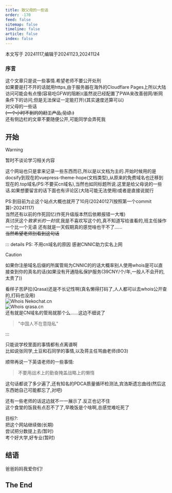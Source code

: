 ```yaml
---
title: 致父母的一些话
order: -170
feed: false
sitemap: false
timeline: false
article: false
index: false
---
```


本文写于 20241117,编辑于20241123,20241124
### 序言  

这个文章只是说一些事情.希望老师不要公开处刑   
如果要是打不开的话就用https,由于服务器在海外的Cloudflare Pages上所以大陆访问可能会有点慢(容易吃GFW的阻断)(虽然说已经配置了PWA来改善弱网/断网条件下的访问,但是无法保证一定能打开)(其实速度还算可以)  
对父母的一些话  
~~(一个小时不到的的赶工产品,见谅.)~~  
还有侧边栏的文章不要随便公开,可能同学会弄死我  

## 开始

> [!warning]
> 暂时不谈论学习相关内容

这个网站也只是拿来记录一些东西而已,所以是以文档为主的.开始时候用的是docsify到现在的vuepress-theme-hope(文档类型),从原来的免费域名也迁移到现在的.top域名(PS:不要买cn域名),当然也如同标题所说.这里是给父母说的一些话.如果想要留言的话下面也有评论区(大陆可能无法使用)或者是直接说就行  

PS:到目前为止这个站点大概也就开了10月(20240127(按照第一个commit算)-20241117)  
当然还有以前的作死回忆(作死升级版本然后依赖报错一大堆)  
真讨厌这个*致家长的一封信*,我是不喜欢写这个的,真不知道写给谁看的,班主任操作一个比一个无语 
还有就是一天假期真的感觉啥也干不了......  
~~当然希望老师别看到这句话~~   

::: details PS: 不用cn域名的原因
感谢CNNIC助力实名上网  

> [!caution]
> 如果你注册域名后缀的所属管局为CNNIC的的话大概率别人使用whois是可以直接查到你的真名的话(如果没有开通隐私保护服务(39CNY/个/年,一般人不会开的,太贵了))

看样子苦萨拉(Qrasa)还是不长记性啊(真名懒得打码了,人人都可以去whois公开查的,打码也没用)  
![Whois Nekochat.cn](https://img.yyyyt.top/vuepress/articles/article/2024/11/17/0/whois_nekochat.cn.png)  
![Whois qrasa.cn](https://img.yyyyt.top/vuepress/articles/article/2024/11/17/0/whois_qrasa.cn.png)  
还有就是CN域名的管局就那个么......这边不细说了  

> "中国人不在意隐私"

:::

只能说学校里面的事情都有点离谱啊  
比如说张同学,土豆和石同学的事情,以及蒋主任骂曲老师(BO3)  

顺带再说一下英语老师的一些事情:  

> 不要用战术上的勤奋掩盖战略上的懒惰

这句话都说了多少遍了,还有知名的PDCA质量循环检测法,宾浩斯遗忘曲线(然后这东西她自己可能都忘了,对吧)  

还有一些老师的话这边就不一一展示了.反正也记不住  
这个食堂的饭我有点忍不了了,早晚饭是个啥啊,总感觉难吃死了  

目标?:  
把这个网站继续做(长期)  
尝试把分数提上去(暂时)  
考个好大学,好专业(暂时)  

## 结语  

爸爸妈妈我爱你们! 

## The End